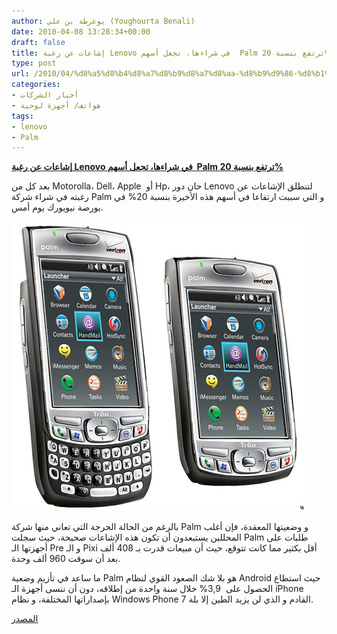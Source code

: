```yaml
---
author: يوغرطة بن علي (Youghourta Benali)
date: 2010-04-08 13:28:34+00:00
draft: false
title: إشاعات عن رغبة Lenovo في شراءها، تجعل أسهم  Palm ترتفع بنسبة 20%
type: post
url: /2010/04/%d8%a5%d8%b4%d8%a7%d8%b9%d8%a7%d8%aa-%d8%b9%d9%86-%d8%b1%d8%ba%d8%a8%d8%a9-lenovo-%d9%81%d9%8a-%d8%b4%d8%b1%d8%a7%d8%a1%d9%87%d8%a7%d8%8c-%d8%aa%d8%ac%d8%b9%d9%84-%d8%a3%d8%b3%d9%87%d9%85-palm-%d8%aa/
categories:
- أخبار الشركات
- هواتف/ أجهزة لوحية
tags:
- lenovo
- Palm
---
```


[**إشاعات عن رغبة Lenovo في شراءها، تجعل أسهم  Palm ترتفع بنسبة 20%**](https://www.it-scoop.com/2010/04/%d8%a5%d8%b4%d8%a7%d8%b9%d8%a7%d8%aa-%d8%b9%d9%86-%d8%b1%d8%ba%d8%a8%d8%a9-lenovo-%d9%81%d9%8a-%d8%b4%d8%b1%d8%a7%d8%a1%d9%87%d8%a7%d8%8c-%d8%aa%d8%ac%d8%b9%d9%84-%d8%a3%d8%b3%d9%87%d9%85-palm-%d8%aa/)


بعد كل من Motorolla، Dell، Apple  أو Hp، حان دور Lenovo لتنطلق الإشاعات عن رغبته في شراء شركة Palm و التي سببت ارتفاعا في أسهم هذه الأخيرة بنسبة 20% في بورصة نيويورك يوم أمس.

[![](palm-nova-concept.jpg)
](https://www.it-scoop.com/2010/04/%d8%a5%d8%b4%d8%a7%d8%b9%d8%a7%d8%aa-%d8%b9%d9%86-%d8%b1%d8%ba%d8%a8%d8%a9-lenovo-%d9%81%d9%8a-%d8%b4%d8%b1%d8%a7%d8%a1%d9%87%d8%a7%d8%8c-%d8%aa%d8%ac%d8%b9%d9%84-%d8%a3%d8%b3%d9%87%d9%85-palm-%d8%aa/)

بالرغم من الحالة الحرجة التي تعاني منها شركة Palm و وضعيتها المعقدة، فإن أغلب المحللين يستبعدون أن تكون هذه الإشاعات صحيحة، حيث سجلت Palm طلبات على أجهزتها الـ Pre و الـ Pixi أقل بكثير مما كانت تتوقع، حيث أن مبيعات قدرت بـ 408 ألف بعد أن سوقت 960 ألف وحدة.

ما ساعد في تأزيم وضعية Palm هو بلا شك الصعود القوي لنظام Android حيث استطاع الحصول على  3,9% خلال سنة واحدة من إطلاقه، دون أن ننسى أجهزة الـ iPhone بإصداراتها المختلفة، و نظام Windows Phone 7 القادم و الذي لن يزيد الطين إلا بلة.

[المصدر](http://localtechwire.com/business/local_tech_wire/news/blogpost/7380778/)
